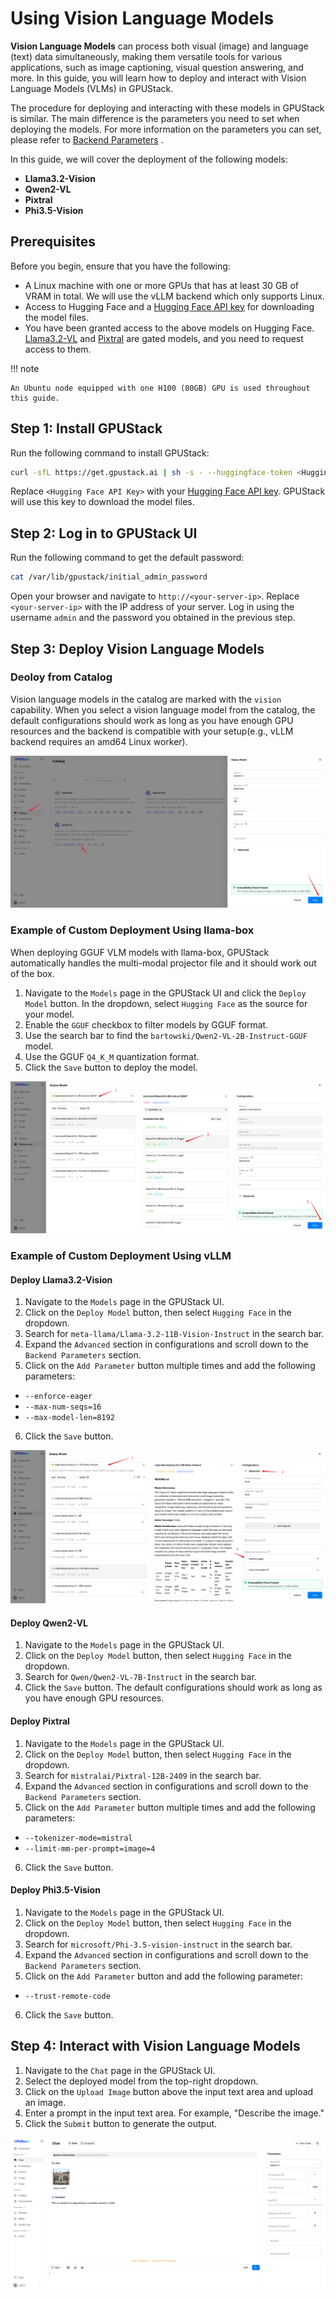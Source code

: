 # Using Vision Language Models

**Vision Language Models** can process both visual (image) and language (text) data simultaneously, making them versatile tools for various applications, such as image captioning, visual question answering, and more. In this guide, you will learn how to deploy and interact with Vision Language Models (VLMs) in GPUStack.

The procedure for deploying and interacting with these models in GPUStack is similar. The main difference is the parameters you need to set when deploying the models. For more information on the parameters you can set, please refer to [Backend Parameters](../user-guide/inference-backends.md#parameters-reference_1) .

In this guide, we will cover the deployment of the following models:

- **Llama3.2-Vision**
- **Qwen2-VL**
- **Pixtral**
- **Phi3.5-Vision**

## Prerequisites

Before you begin, ensure that you have the following:

- A Linux machine with one or more GPUs that has at least 30 GB of VRAM in total. We will use the vLLM backend which only supports Linux.
- Access to Hugging Face and a [Hugging Face API key](https://huggingface.co/settings/tokens) for downloading the model files.
- You have been granted access to the above models on Hugging Face. [Llama3.2-VL](https://huggingface.co/meta-llama/Llama-3.2-11B-Vision-Instruct) and [Pixtral](https://huggingface.co/mistralai/Pixtral-12B-2409) are gated models, and you need to request access to them.

!!! note

    An Ubuntu node equipped with one H100 (80GB) GPU is used throughout this guide.

## Step 1: Install GPUStack

Run the following command to install GPUStack:

```bash
curl -sfL https://get.gpustack.ai | sh -s - --huggingface-token <Hugging Face API Key>
```

Replace `<Hugging Face API Key>` with your [Hugging Face API key](https://huggingface.co/settings/tokens). GPUStack will use this key to download the model files.

## Step 2: Log in to GPUStack UI

Run the following command to get the default password:

```bash
cat /var/lib/gpustack/initial_admin_password
```

Open your browser and navigate to `http://<your-server-ip>`. Replace `<your-server-ip>` with the IP address of your server. Log in using the username `admin` and the password you obtained in the previous step.

## Step 3: Deploy Vision Language Models

### Deoloy from Catalog

Vision language models in the catalog are marked with the `vision` capability. When you select a vision language model from the catalog, the default configurations should work as long as you have enough GPU resources and the backend is compatible with your setup(e.g., vLLM backend requires an amd64 Linux worker).

![catalog-vlm](../assets/using-models/using-vision-language-models/catalog-vlm.png)

### Example of Custom Deployment Using llama-box

When deploying GGUF VLM models with llama-box, GPUStack automatically handles the multi-modal projector file and it should work out of the box.

1. Navigate to the `Models` page in the GPUStack UI and click the `Deploy Model` button. In the dropdown, select `Hugging Face` as the source for your model.
2. Enable the `GGUF` checkbox to filter models by GGUF format.
3. Use the search bar to find the `bartowski/Qwen2-VL-2B-Instruct-GGUF` model.
4. Use the GGUF `Q4_K_M` quantization format.
5. Click the `Save` button to deploy the model.

![Deploy GGUF Model](../assets/using-models/using-vision-language-models/deploy-model-gguf.png)

### Example of Custom Deployment Using vLLM

#### Deploy Llama3.2-Vision

1. Navigate to the `Models` page in the GPUStack UI.
2. Click on the `Deploy Model` button, then select `Hugging Face` in the dropdown.
3. Search for `meta-llama/Llama-3.2-11B-Vision-Instruct` in the search bar.
4. Expand the `Advanced` section in configurations and scroll down to the `Backend Parameters` section.
5. Click on the `Add Parameter` button multiple times and add the following parameters:

- `--enforce-eager`
- `--max-num-seqs=16`
- `--max-model-len=8192`

6. Click the `Save` button.

![llama3.2-vl](../assets/using-models/using-vision-language-models/llama3.2-vl.png)

#### Deploy Qwen2-VL

1. Navigate to the `Models` page in the GPUStack UI.
2. Click on the `Deploy Model` button, then select `Hugging Face` in the dropdown.
3. Search for `Qwen/Qwen2-VL-7B-Instruct` in the search bar.
4. Click the `Save` button. The default configurations should work as long as you have enough GPU resources.

#### Deploy Pixtral

1. Navigate to the `Models` page in the GPUStack UI.
2. Click on the `Deploy Model` button, then select `Hugging Face` in the dropdown.
3. Search for `mistralai/Pixtral-12B-2409` in the search bar.
4. Expand the `Advanced` section in configurations and scroll down to the `Backend Parameters` section.
5. Click on the `Add Parameter` button multiple times and add the following parameters:

- `--tokenizer-mode=mistral`
- `--limit-mm-per-prompt=image=4`

6. Click the `Save` button.

#### Deploy Phi3.5-Vision

1. Navigate to the `Models` page in the GPUStack UI.
2. Click on the `Deploy Model` button, then select `Hugging Face` in the dropdown.
3. Search for `microsoft/Phi-3.5-vision-instruct` in the search bar.
4. Expand the `Advanced` section in configurations and scroll down to the `Backend Parameters` section.
5. Click on the `Add Parameter` button and add the following parameter:

- `--trust-remote-code`

6. Click the `Save` button.

## Step 4: Interact with Vision Language Models

1. Navigate to the `Chat` page in the GPUStack UI.
2. Select the deployed model from the top-right dropdown.
3. Click on the `Upload Image` button above the input text area and upload an image.
4. Enter a prompt in the input text area. For example, "Describe the image."
5. Click the `Submit` button to generate the output.

![playground-vl](../assets/using-models/using-vision-language-models/playground-vl.png)
